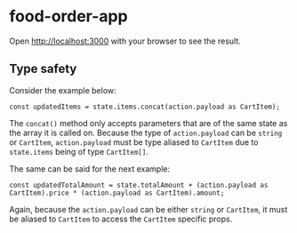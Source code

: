 # food-order-app

Open [http://localhost:3000](http://localhost:3000) with your browser to see the result.

## Type safety

Consider the example below:

```
const updatedItems = state.items.concat(action.payload as CartItem);
```

The `concat()` method only accepts parameters that are of the same state as the array it is called on. Because the type of `action.payload` can be `string` or `CartItem`, `action.payload` must be type aliased to `CartItem` due to `state.items` being of type `CartItem[]`.

The same can be said for the next example:

```
const updatedTotalAmount = state.totalAmount + (action.payload as CartItem).price * (action.payload as CartItem).amount;
```

Again, because the `action.payload` can be either `string` or `CartItem`, it must be aliased to `CartItem` to access the `CartItem` specific props.
